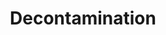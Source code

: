 ---
title: Decontamination
longTitle: 'Décontamination'
tags:
- gccommon
french:
- "[[Decontamination]]"
---